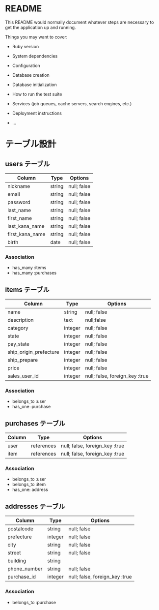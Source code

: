 # README

This README would normally document whatever steps are necessary to get the
application up and running.

Things you may want to cover:

* Ruby version

* System dependencies

* Configuration

* Database creation

* Database initialization

* How to run the test suite

* Services (job queues, cache servers, search engines, etc.)

* Deployment instructions

* ...

# テーブル設計
## users テーブル
| Column   | Type   | Options                        |
| -------- | ------ | ------------------------------ |
| nickname | string | null; false                    |
| email    | string | null; false                    |
| password | string | null; false                    |
| last_name  | string | null; false                  |
| first_name | string | null; false                  |
| last_kana_name | string | null; false              |
| first_kana_name | string | null; false             |
| birth | date | null; false                 |

### Association
- has_many :items
- has_many :purchases

## items テーブル
| Column   | Type   | Options                        |
| -------- | ------ | ------------------------------ |
| name     | string | null; false                    |
| description | text | null;false                    |
| category | integer | null; false |
| state | integer | null; false |
| pay_state | integer | null; false |
| ship_origin_prefecture | integer | null; false |
| ship_prepare | integer | null; false |
| price | integer | null; false                      |
| sales_user_id | integer | null; false, foreign_key :true |

### Association
- belongs_to :user
- has_one :purchase

## purchases テーブル
| Column   | Type   | Options                        |
| -------- | ------ | ------------------------------ |
| user | references | null; false, foreign_key :true |
| item | references | null; false, foreign_key :true |

### Association
- belongs_to :user
- belongs_to :item
- has_one: address

## addresses テーブル
| Column   | Type   | Options                        |
| -------- | ------ | ------------------------------ |
| postalcode | string | null; false                  |
| prefecture | integer | null; false |
| city     | string | null; false                    |
| street   | string | null; false                    |
| building | string |                                |
| phone_number | string | null; false               |
| purchase_id  | integer | null; false, foreign_key :true |

### Association
- belongs_to :purchase